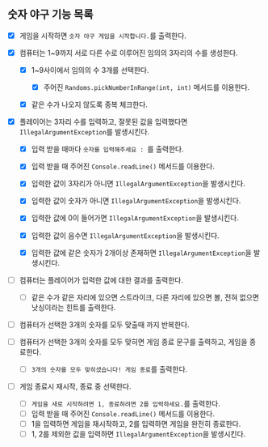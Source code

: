 ## 숫자 야구 기능 목록

- [x] 게임을 시작하면 ```숫자 야구 게임을 시작합니다.```를 출력한다.
  

- [x] 컴퓨터는 1~9까지 서로 다른 수로 이루어진 임의의 3자리의 수를 생성한다.
  - [x] 1~9사이에서 임의의 수 3개를 선택한다.
    - [x] 주어진 ```Randoms.pickNumberInRange(int, int)``` 메서드를 이용한다.
  - [x] 같은 수가 나오지 않도록 중복 체크한다.
  

- [x] 플레이어는 3자리 수를 입력하고, 잘못된 값을 입력했다면 ```IllegalArgumentException```를 발생시킨다.
  - [x] 입력 받을 때마다 ```숫자를 입력해주세요 : ```를 출력한다.
  - [x] 입력 받을 때 주어진 ```Console.readLine()``` 메서드를 이용한다.
  - [x] 입력한 값이 3자리가 아니면 ```IllegalArgumentException```을 발생시킨다.
  - [x] 입력한 값이 숫자가 아니면 ```IllegalArgumentException```을 발생시킨다.
  - [x] 입력한 값에 0이 들어가면 ```IllegalArgumentException```을 발생시킨다.
  - [x] 입력한 값이 음수면 ```IllegalArgumentException```을 발생시킨다.
  - [x] 입력한 값에 같은 숫자가 2개이상 존재하면 ```IllegalArgumentException```을 발생시킨다.
    

- [ ] 컴퓨터는 플레이어가 입력한 값에 대한 결과를 출력한다.
  - [ ] 같은 수가 같은 자리에 있으면 스트라이크, 다른 자리에 있으면 볼, 전혀 없으면 낫싱이라는 힌트를 출력한다.


- [ ] 컴퓨터가 선택한 3개의 숫자를 모두 맞출때 까지 반복한다.


- [ ] 컴퓨터가 선택한 3개의 숫자를 모두 맞히면 게임 종료 문구를 출력하고, 게임을 종료한다.
  - [ ] ```3개의 숫자를 모두 맞히셨습니다! 게임 종료```를 출력한다.


- [ ] 게임 종료시 재시작, 종료 중 선택한다.
  - [ ] ```게임을 새로 시작하려면 1, 종료하려면 2를 입력하세요.```를 출력한다.
  - [ ] 입력 받을 때 주어진 ```Console.readLine()``` 메서드를 이용한다.
  - [ ] 1을 입력하면 게임을 재시작하고, 2를 입력하면 게임을 완전히 종료한다.
  - [ ] 1, 2를 제외한 값을 입력하면 ```IllegalArgumentException```을 발생시킨다.
